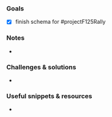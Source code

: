 ### Goals

- [x] finish schema for #projectF125Rally

### Notes

-

### Challenges & solutions

-

### Useful snippets & resources

-
